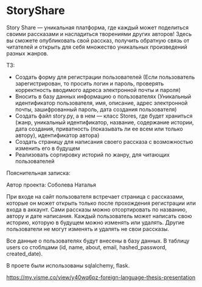 # StoryShare
Story Share — уникальная платформа, где каждый может поделиться своими рассказами и насладиться творениями других авторов! Здесь вы сможете опубликовать свой рассказ, получить обратную связь от читателей и открыть для себя множество уникальных произведений разных жанров. 

ТЗ:
- Создать форму для регистрации пользователей (Если пользователь зарегистрирован, 
то просить логин и пароль, проверять корректность вводимого адреса электронной почты и пароля)
- Вносить в базу данных информацию о пользователях (Уникальный идентификатор пользователя, имя, описание, адрес электронной почты, зашифрованный пароль, дата создания пользователя)
- Создать файл story.py, а в нем — класс Stores, где будет храниться (жанр, уникальный идентификатор, название, содержание истории, дата создания, приватность (показывать ли ее всем или только автору), идентификатор автора)
- Создать страницу для написания своего рассказа с возможностью изменить его в будущем
- Реализовать сортировку историй по жанру, для читающих пользователей

Пояснительная записка:

Автор проекта: Соболева Наталья

При входе на сайт пользователя встречает страница с рассказами, которые он может открыть только после прохождения регистрации или входа в аккаунт. Сами рассказы можно отсортировать по названию, автору и дате написания. Каждый пользователь может написать свою историю, которую в будущем можно изменять или удалять. Другие пользователи не могут изменять и удалять не свои рассказы. 

Все данные о пользователях будут внесены в базу данных. В таблицу users со стоблцами (id, name, about, email, hashed_password, created_date). 

В проете были использованы sqlalchemy, flask.

https://my.visme.co/view/y40wq6pz-foreign-language-thesis-presentation
